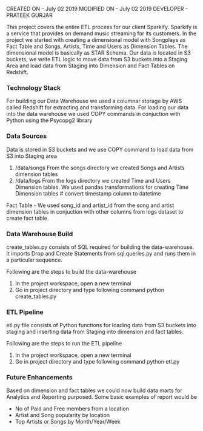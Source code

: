 CREATED ON - July 02 2019
MODIFIED ON - July 02 2019
DEVELOPER - PRATEEK GURJAR

This project covers the entire ETL process for our client Sparkify. Sparkify is a service that provides on demand music streaming for its customers. In the project we started with creating a dimensional model with Songplays as Fact Table and Songs, Artists, Time and Users as Dimension Tables. The dimensional model is basically as STAR Schema. Our data is located in S3 buckets, we write ETL logic to move data from S3 buckets into a Staging Area and load data from Staging into Dimension and Fact Tables on Redshift. 

### Technology Stack
For building our Data Warehouse we used a columnar storage by AWS called Redshift for extracting and transforming data.
For loading our data into the data warehouse we used COPY commands in conjuction with Python using the Psycopg2 library

### Data Sources
Data is stored in S3 buckets and we use COPY command to load data from S3 into Staging area
1. /data/songs 
From the songs directory we created Songs and Artists dimension tables 
2. /data/logs
From the logs directory we created Time and Users Dimension tables. We used pandas transformations for creating Time Dimension tables    # convert timestamp column to datetime

Fact Table - We used song_id and artist_id from the song and artist dimension tables in conjuction with other columns from logs dataset to create fact table.

### Data Warehouse Build
create_tables.py consists of SQL required for building the data-warehouse. It imports Drop and Create Statements from sql.queries.py and runs them in a particular sequence. 

Following are the steps to build the data-warehouse
1. In the project workspace, open a new terminal
2. Go in project directory and type following command
    python create_tables.py

### ETL Pipeline
etl.py file consists of Python functions for loading data from S3 buckets into staging and inserting data from Staging into dimension and fact tables. 

Following are the steps to run the ETL pipeline
1. In the project workspace, open a new terminal
2. Go in project directory and type following command
    python etl.py

### Future Enhancements
Based on dimension and fact tables we could now build data marts for Analytics and Reporting purposed. Some basic examples of report would be
- No of Paid and Free members from a location
- Artist and Song popularity by location
- Top Artists or Songs by Month/Year/Week


